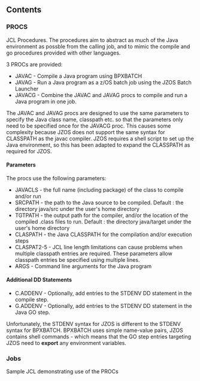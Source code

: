 ## Contents ##

### PROCS ###

JCL Procedures. The procedures aim to abstract as much of the Java environment as possble from the calling job, and to mimic the compile and go procedures provided with other languages.

3 PROCs are provided:
- JAVAC - Compile a Java program using BPXBATCH
- JAVAG - Run a Java program as a z/OS batch job using the JZOS Batch Launcher
- JAVACG - Combine the JAVAC and JAVAG procs to compile and run a Java program in one job.

The JAVAC and JAVAG procs are designed to use the same parameters to specify the Java class name, classpath etc. so that the parameters only need to be specified once for the JAVACG proc. This causes some complexity because JZOS does not support the same syntax for CLASSPATH as the javac compiler. JZOS requires a shell script to set up the Java environment, so this has been adapted to expand the CLASSPATH as required for JZOS.

#### Parameters

The procs use the following parameters:
- JAVACLS - the full name (including package) of the class to compile and/or run
- SRCPATH - the path to the Java source to be compiled. Default : the directory java/src under the user's home directory 
- TGTPATH - the output path for the compiler, and/or the location of the compiled .class files to run. Default : the directory java/target under the user's home directory
- CLASPATH - the Java CLASSPATH for the compilation and/or execution steps
- CLASPAT2-5 - JCL line length limitations can cause problems when multiple classpath entries are required. These parameters allow classpath entries be specified using multiple lines.
- ARGS - Command line arguments for the Java program

#### Additional DD Statements

- C.ADDENV - Optionally, add entries to the STDENV DD statement in the compile step.
- G.ADDENV - Optionally, add entries to the STDENV DD statement in the Java GO step.

Unfortunately, the STDENV syntax for JZOS is different to the STDENV syntax for BPXBATCH. BPXBATCH uses simple name-value pairs, JZOS contains shell commands - which means that the GO step entries targeting JZOS need to **export** any environment variables.

### Jobs  ###

Sample JCL demonstrating use of the PROCs
